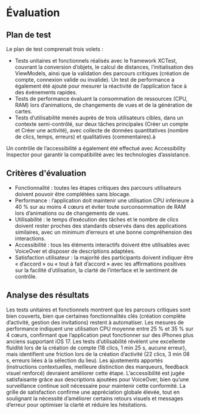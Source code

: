 # Évaluation

## Plan de test
Le plan de test comprenait trois volets :

- Tests unitaires et fonctionnels réalisés avec le framework XCTest, couvrant la conversion d’objets, le calcul de distances, l’initialisation des ViewModels, ainsi que la validation des parcours critiques (création de compte, connexion valide ou invalide). Un test de performance a également été ajouté pour mesurer la réactivité de l’application face à des événements rapides.
- Tests de performance évaluant la consommation de ressources (CPU, RAM) lors d’animations, de changements de vues et de la génération de cartes.
- Tests d’utilisabilité menés auprès de trois utilisateurs cibles, dans un contexte semi-contrôlé, sur deux tâches principales (Créer un compte et Créer une activité), avec collecte de données quantitatives (nombre de clics, temps, erreurs) et qualitatives (commentaires).à

Un contrôle de l’accessibilité a également été effectué avec Accessibility Inspector pour garantir la compatibilité avec les technologies d’assistance.

## Critères d'évaluation

- Fonctionnalité : toutes les étapes critiques des parcours utilisateurs doivent pouvoir être complétées sans blocage.
- Performance : l’application doit maintenir une utilisation CPU inférieure à 40 % sur au moins 4 cœurs et éviter toute surconsommation de RAM lors d’animations ou de changements de vues.
- Utilisabilité : le temps d’exécution des tâches et le nombre de clics doivent rester proches des standards observés dans des applications similaires, avec un minimum d’erreurs et une bonne compréhension des interactions.
- Accessibilité : tous les éléments interactifs doivent être utilisables avec VoiceOver et disposer de descriptions adaptées.
- Satisfaction utilisateur : la majorité des participants doivent indiquer être « d’accord » ou « tout à fait d’accord » avec les affirmations positives sur la facilité d’utilisation, la clarté de l’interface et le sentiment de contrôle.

## Analyse des résultats

Les tests unitaires et fonctionnels montrent que les parcours critiques sont bien couverts, bien que certaines fonctionnalités clés (création complète d’activité, gestion des invitations) restent à automatiser. Les mesures de performance indiquent une utilisation CPU moyenne entre 25 % et 35 % sur 4 cœurs, confirmant que l’application peut fonctionner sur des iPhones plus anciens supportant iOS 17.
Les tests d’utilisabilité révèlent une excellente fluidité lors de la création de compte (18 clics, 1 min 25 s, aucune erreur), mais identifient une friction lors de la création d’activité (22 clics, 3 min 08 s, erreurs liées à la sélection du lieu). Les ajustements apportés (instructions contextuelles, meilleure distinction des marqueurs, feedback visuel renforcé) devraient améliorer cette étape.
L’accessibilité est jugée satisfaisante grâce aux descriptions ajoutées pour VoiceOver, bien qu’une surveillance continue soit nécessaire pour maintenir cette conformité.
La grille de satisfaction confirme une appréciation globale élevée, tout en soulignant la nécessité d’améliorer certains retours visuels et messages d’erreur pour optimiser la clarté et réduire les hésitations.
